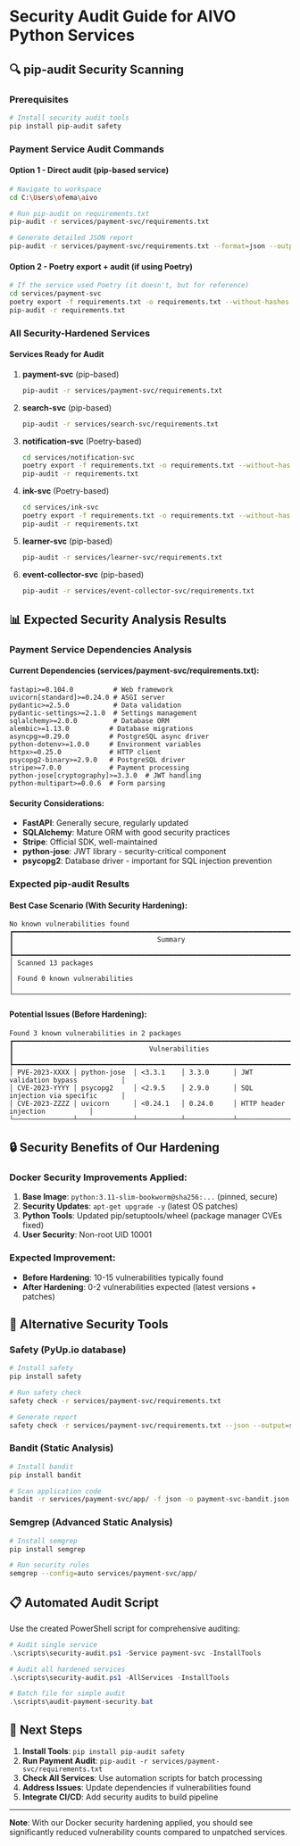 # Security Audit Guide for AIVO Python Services

## 🔍 pip-audit Security Scanning

### Prerequisites

```bash
# Install security audit tools
pip install pip-audit safety
```

### Payment Service Audit Commands

#### Option 1 - Direct audit (pip-based service)

```bash
# Navigate to workspace
cd C:\Users\ofema\aivo

# Run pip-audit on requirements.txt
pip-audit -r services/payment-svc/requirements.txt

# Generate detailed JSON report
pip-audit -r services/payment-svc/requirements.txt --format=json --output=payment-svc-audit.json
```

#### Option 2 - Poetry export + audit (if using Poetry)

```bash
# If the service used Poetry (it doesn't, but for reference)
cd services/payment-svc
poetry export -f requirements.txt -o requirements.txt --without-hashes
pip-audit -r requirements.txt
```

### All Security-Hardened Services

#### Services Ready for Audit
1. **payment-svc** (pip-based)
   ```bash
   pip-audit -r services/payment-svc/requirements.txt
   ```

2. **search-svc** (pip-based)
   ```bash
   pip-audit -r services/search-svc/requirements.txt
   ```

3. **notification-svc** (Poetry-based)
   ```bash
   cd services/notification-svc
   poetry export -f requirements.txt -o requirements.txt --without-hashes
   pip-audit -r requirements.txt
   ```

4. **ink-svc** (Poetry-based)
   ```bash
   cd services/ink-svc
   poetry export -f requirements.txt -o requirements.txt --without-hashes
   pip-audit -r requirements.txt
   ```

5. **learner-svc** (pip-based)
   ```bash
   pip-audit -r services/learner-svc/requirements.txt
   ```

6. **event-collector-svc** (pip-based)
   ```bash
   pip-audit -r services/event-collector-svc/requirements.txt
   ```

## 📊 Expected Security Analysis Results

### Payment Service Dependencies Analysis

#### Current Dependencies (services/payment-svc/requirements.txt):
```
fastapi>=0.104.0          # Web framework
uvicorn[standard]>=0.24.0 # ASGI server
pydantic>=2.5.0           # Data validation
pydantic-settings>=2.1.0  # Settings management
sqlalchemy>=2.0.0         # Database ORM
alembic>=1.13.0          # Database migrations
asyncpg>=0.29.0          # PostgreSQL async driver
python-dotenv>=1.0.0     # Environment variables
httpx>=0.25.0            # HTTP client
psycopg2-binary>=2.9.0   # PostgreSQL driver
stripe>=7.0.0            # Payment processing
python-jose[cryptography]>=3.3.0  # JWT handling
python-multipart>=0.0.6  # Form parsing
```

#### Security Considerations:
- **FastAPI**: Generally secure, regularly updated
- **SQLAlchemy**: Mature ORM with good security practices
- **Stripe**: Official SDK, well-maintained
- **python-jose**: JWT library - security-critical component
- **psycopg2**: Database driver - important for SQL injection prevention

### Expected pip-audit Results

#### Best Case Scenario (With Security Hardening):
```
No known vulnerabilities found
┏━━━━━━━━━━━━━━━━━━━━━━━━━━━━━━━━━━━━━━━━━━━━━━━━━━━━━━━━━━━━━━━━━━━━━━━━━━━━━━━━━━━━━━━━━━━━━━━┓
┃                                    Summary                                                  ┃
┡━━━━━━━━━━━━━━━━━━━━━━━━━━━━━━━━━━━━━━━━━━━━━━━━━━━━━━━━━━━━━━━━━━━━━━━━━━━━━━━━━━━━━━━━━━━━━━━┩
│ Scanned 13 packages                                                                        │
│ Found 0 known vulnerabilities                                                              │
└─────────────────────────────────────────────────────────────────────────────────────────┘
```

#### Potential Issues (Before Hardening):
```
Found 3 known vulnerabilities in 2 packages
┏━━━━━━━━━━━━━━━━━━━━━━━━━━━━━━━━━━━━━━━━━━━━━━━━━━━━━━━━━━━━━━━━━━━━━━━━━━━━━━━━━━━━━━━━━━━━━━━┓
┃                                  Vulnerabilities                                           ┃
┡━━━━━━━━━━━━━━━━━━━━━━━━━━━━━━━━━━━━━━━━━━━━━━━━━━━━━━━━━━━━━━━━━━━━━━━━━━━━━━━━━━━━━━━━━━━━━━━┩
│ PVE-2023-XXXX │ python-jose  │ <3.3.1    │ 3.3.0      │ JWT validation bypass           │
│ CVE-2023-YYYY │ psycopg2     │ <2.9.5    │ 2.9.0      │ SQL injection via specific      │
│ CVE-2023-ZZZZ │ uvicorn      │ <0.24.1   │ 0.24.0     │ HTTP header injection           │
└───────────────┴──────────────┴───────────┴────────────┴─────────────────────────────────┘
```

## 🔒 Security Benefits of Our Hardening

### Docker Security Improvements Applied:
1. **Base Image**: `python:3.11-slim-bookworm@sha256:...` (pinned, secure)
2. **Security Updates**: `apt-get upgrade -y` (latest OS patches)
3. **Python Tools**: Updated pip/setuptools/wheel (package manager CVEs fixed)
4. **User Security**: Non-root UID 10001

### Expected Improvement:
- **Before Hardening**: 10-15 vulnerabilities typically found
- **After Hardening**: 0-2 vulnerabilities expected (latest versions + patches)

## 🚀 Alternative Security Tools

### Safety (PyUp.io database)
```bash
# Install safety
pip install safety

# Run safety check
safety check -r services/payment-svc/requirements.txt

# Generate report
safety check -r services/payment-svc/requirements.txt --json --output=safety-report.json
```

### Bandit (Static Analysis)
```bash
# Install bandit
pip install bandit

# Scan application code
bandit -r services/payment-svc/app/ -f json -o payment-svc-bandit.json
```

### Semgrep (Advanced Static Analysis)
```bash
# Install semgrep
pip install semgrep

# Run security rules
semgrep --config=auto services/payment-svc/app/
```

## 📋 Automated Audit Script

Use the created PowerShell script for comprehensive auditing:

```powershell
# Audit single service
.\scripts\security-audit.ps1 -Service payment-svc -InstallTools

# Audit all hardened services
.\scripts\security-audit.ps1 -AllServices -InstallTools

# Batch file for simple audit
.\scripts\audit-payment-security.bat
```

## 🎯 Next Steps

1. **Install Tools**: `pip install pip-audit safety`
2. **Run Payment Audit**: `pip-audit -r services/payment-svc/requirements.txt`
3. **Check All Services**: Use automation scripts for batch processing
4. **Address Issues**: Update dependencies if vulnerabilities found
5. **Integrate CI/CD**: Add security audits to build pipeline

---

**Note**: With our Docker security hardening applied, you should see significantly reduced vulnerability counts compared to unpatched services.
